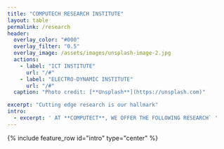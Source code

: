```yaml
---
title: "COMPUTECH RESEARCH INSTITUTE"
layout: table
permalink: /research
header:
  overlay_color: "#000"
  overlay_filter: "0.5"
  overlay_image: /assets/images/unsplash-image-2.jpg
  actions:
    - label: "ICT INSTITUTE"
      url: "/#"
    - label: "ELECTRO-DYNAMIC INSTITUTE"
      url: "/#"
  caption: "Photo credit: [**Unsplash**](https://unsplash.com)"

excerpt: "Cutting edge research is our hallmark"
intro: 
  - excerpt: ' AT **COMPUTECT**, WE OFFER THE FOLLOWING RESEARCH` '
---
```


{% include feature_row id="intro" type="center" %}
